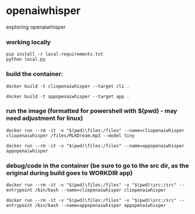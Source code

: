 # openaiwhisper

exploring openaiwhisper

### working locally
```
pip install -r local-requirements.txt
python local.py
```

### build the container:
```
docker build -t cliopenaiwhisper --target cli .

docker build -t appopenaiwhisper --target app .
```

### run the image (formatted for powershell with $(pwd) - may need adjustment for linux)
```
docker run --rm -it -v "$(pwd)\files:/files" --name=cliopenaiwhisper cliopenaiwhisper /files/MLKDream.mp3 --model tiny

docker run --rm -it -v "$(pwd)\files:/files" --name=appopenaiwhisper appopenaiwhisper
```

###  debug/code in the container (be sure to go to the src dir, as the original during build goes to WORKDIR app)
```
docker run --rm -it -v "$(pwd)\files:/files" -v "$(pwd)\src:/src" --entrypoint /bin/bash --name=cliopenaiwhisper cliopenaiwhisper

docker run --rm -it -v "$(pwd)\files:/files" -v "$(pwd)\src:/src" --entrypoint /bin/bash --name=appopenaiwhisper appopenaiwhisper
```

